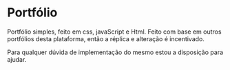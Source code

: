 # Portfólio 

Portfólio simples, feito em css, javaScript e Html. Feito com base em outros portfólios desta plataforma, então a réplica e alteração é incentivado.

Para qualquer dúvida de implementação do mesmo estou a disposição para ajudar.

 
